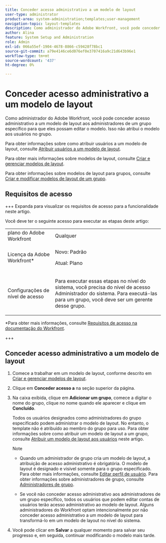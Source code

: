 ```yaml
---
title: Conceder acesso administrativo a um modelo de layout
user-type: administrator
product-area: system-administration;templates;user-management
navigation-topic: layout-templates
description: Como administrador do Adobe Workfront, você pode conceder acesso administrativo a um modelo de layout aos administradores de um grupo específico para que eles possam editar o modelo. Isso não atribui o modelo aos usuários no grupo.
author: Alina
feature: System Setup and Administration
role: Admin
exl-id: 066a55ef-1904-4678-8866-c59428f78bc1
source-git-commit: a79e4146ce6d076ef0e3707416a9c21d643b96e1
workflow-type: tm+mt
source-wordcount: '437'
ht-degree: 0%

---
```


# Conceder acesso administrativo a um modelo de layout

Como administrador do Adobe Workfront, você pode conceder acesso administrativo a um modelo de layout aos administradores de um grupo específico para que eles possam editar o modelo. Isso não atribui o modelo aos usuários no grupo.

Para obter informações sobre como atribuir usuários a um modelo de layout, consulte [Atribuir usuários a um modelo de layout](../../../administration-and-setup/customize-workfront/use-layout-templates/assign-users-to-layout-template.md).

Para obter mais informações sobre modelos de layout, consulte [Criar e gerenciar modelos de layout](../../../administration-and-setup/customize-workfront/use-layout-templates/create-and-manage-layout-templates.md).

Para obter informações sobre modelos de layout para grupos, consulte [Criar e modificar modelos de layout de um grupo](../../../administration-and-setup/manage-groups/work-with-group-objects/create-and-modify-a-groups-layout-templates.md).

## Requisitos de acesso

+++ Expanda para visualizar os requisitos de acesso para a funcionalidade neste artigo.

Você deve ter o seguinte acesso para executar as etapas deste artigo:

<table style="table-layout:auto"> 
 <col> 
 <col> 
 <tbody> 
  <tr> 
   <td role="rowheader">plano do Adobe Workfront</td> 
   <td>Qualquer</td> 
  </tr> 
  <tr> 
   <td role="rowheader">Licença da Adobe Workfront*</td> 
   <td><p>Novo: Padrão</p>
  <p> Atual: Plano</p>
   </td> 
  </tr> 
  <tr> 
   <td role="rowheader">Configurações de nível de acesso</td> 
   <td> <p>Para executar essas etapas no nível do sistema, você precisa do nível de acesso Administrador do sistema.
Para executá-las para um grupo, você deve ser um gerente desse grupo.</p> </td> 
  </tr> 
 </tbody> 
</table>

*Para obter mais informações, consulte [Requisitos de acesso na documentação do Workfront](/help/quicksilver/administration-and-setup/add-users/access-levels-and-object-permissions/access-level-requirements-in-documentation.md).

+++

## Conceder acesso administrativo a um modelo de layout

1. Comece a trabalhar em um modelo de layout, conforme descrito em [Criar e gerenciar modelos de layout](../../../administration-and-setup/customize-workfront/use-layout-templates/create-and-manage-layout-templates.md).
1. Clique em **Conceder acesso a** na seção superior da página.
1. Na caixa exibida, clique em **Adicionar um grupo**, comece a digitar o nome do grupo, clique no nome quando ele aparecer e clique em **Concluído**.

   Todos os usuários designados como administradores do grupo especificado podem administrar o modelo de layout. No entanto, o template não é atribuído ao membro do grupo para uso. Para obter informações sobre como atribuir um modelo de layout a um grupo, consulte [Atribuir um modelo de layout aos usuários](../../../administration-and-setup/customize-workfront/use-layout-templates/assign-users-to-layout-template.md#assign) neste artigo.

   >[!NOTE]
   >
   >* Quando um administrador de grupo cria um modelo de layout, a atribuição de acesso administrativo é obrigatória. O modelo de layout é designado e visível somente para o grupo especificado. Para obter mais informações, consulte [Editar perfil de usuário](../../../administration-and-setup/add-users/create-and-manage-users/edit-a-users-profile.md). Para obter informações sobre administradores de grupo, consulte [Administradores de grupo](../../../administration-and-setup/manage-groups/group-roles/group-administrators.md).
   >   
   >* Se você não conceder acesso administrativo aos administradores de um grupo específico, todos os usuários que podem editar contas de usuários terão acesso administrativo ao modelo de layout. Alguns administradores do Workfront optam intencionalmente por não conceder acesso administrativo a um modelo de layout para transformá-lo em um modelo de layout no nível do sistema.

1. Você pode clicar em **Salvar** a qualquer momento para salvar seu progresso e, em seguida, continuar modificando o modelo mais tarde.
